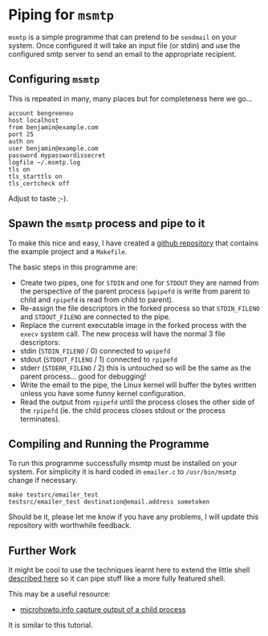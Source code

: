 # Piping for `msmtp`

`msmtp` is a simple programme that can pretend to be `sendmail` on your system.
Once configured it will take an input file (or stdin) and use the configured
smtp server to send an email to the appropriate recipient.

## Configuring `msmtp`

This is repeated in many, many places but for completeness here we go...

    account bengreeneu
    host localhost
    from benjamin@example.com
    port 25
    auth on
    user benjamin@example.com
    password mypasswordissecret
    logfile ~/.msmtp.log
    tls on
    tls_starttls on
    tls_certcheck off

Adjust to taste ;-).

## Spawn the `msmtp` process and pipe to it

To make this nice and easy, I have created a
[github repository](https://github.com/drcrane/pipetosubprocess)
that contains the example project and a `Makefile`.

The basic steps in this programme are:

* Create two pipes, one for `STDIN` and one for `STDOUT` they are named from
the perspective of the parent process (`wpipefd` is write from parent to
child and `rpipefd` is read from child to parent).
* Re-assign the file descriptors in the forked process so that `STDIN_FILENO`
and `STDOUT_FILENO` are connected to the pipe.
* Replace the current executable image in the forked process with the `execv`
system call. The new process will have the normal 3 file descriptors:
 * stdin (`STDIN_FILENO` / 0) connected to `wpipefd`
 * stdout (`STDOUT_FILENO` / 1) connected to `rpipefd`
 * stderr (`STDERR_FILENO` / 2) this is untouched so will be the same as the
parent process... good for debugging!
* Write the email to the pipe, the Linux kernel will buffer the bytes written
unless you have some funny kernel configuration.
* Read the output from `rpipefd` until the process closes the other side of
the `rpipefd` (ie. the child process closes stdout or the process terminates).

## Compiling and Running the Programme

To run this programme successfully msmtp must be installed on your system.
For simplicity it is hard coded in `emailer.c` to `/usr/bin/msmtp` change if
necessary.

    make testsrc/emailer_test
    testsrc/emailer_test destination@email.address sometoken

Should be it, please let me know if you have any problems, I will update this
repository with worthwhile feedback.

## Further Work

It might be cool to use the techniques learnt here to extend the little shell
[described here](https://brennan.io/2015/01/16/write-a-shell-in-c/) so it can
pipe stuff like a more fully featured shell.

This may be a useful resource:

* [microhowto.info capture output of a child process](http://www.microhowto.info/howto/capture_the_output_of_a_child_process_in_c.html)


It is similar to this tutorial.

